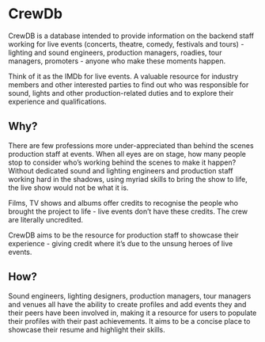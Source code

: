 # CrewDb

CrewDB is a database intended to provide information on the backend staff working for live events (concerts, theatre, comedy, festivals and tours) - lighting and sound engineers, production managers, roadies, tour managers, promoters - anyone who make these moments happen.

Think of it as the IMDb for live events. A valuable resource for industry members and other interested parties to find out who was responsible for sound, lights and other production-related duties and to explore their experience and qualifications.

## Why?

There are few professions more under-appreciated than behind the scenes production staff at events. When all eyes are on stage, how many people stop to consider who’s working behind the scenes to make it happen? Without dedicated sound and lighting engineers and production staff working hard in the shadows, using myriad skills to bring the show to life, the live show would not be what it is.

Films, TV shows and albums offer credits to recognise the people who brought the project to life - live events don’t have these credits. The crew are literally uncredited.

CrewDB aims to be the resource for production staff to showcase their experience - giving credit where it’s due to the unsung heroes of live events.

## How?

Sound engineers, lighting designers, production managers, tour managers and venues all have the ability to create profiles and add events they and their peers have been involved in, making it a resource for users to populate their profiles with their past achievements. It aims to be a concise place to showcase their resume and highlight their skills.
